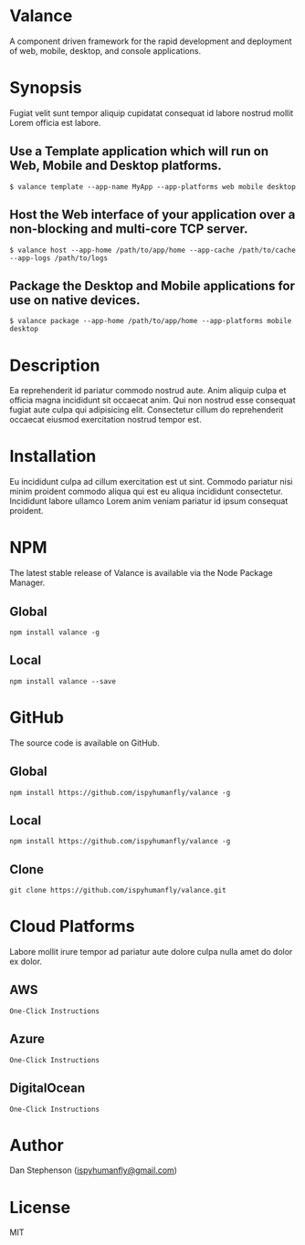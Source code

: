 # Valance
A component driven framework for the rapid development and deployment of web, mobile, desktop, and console applications.

# Synopsis
Fugiat velit sunt tempor aliquip cupidatat consequat id labore nostrud mollit Lorem officia est labore.

## Use a Template application which will run on Web, Mobile and Desktop platforms.
    $ valance template --app-name MyApp --app-platforms web mobile desktop

## Host the Web interface of your application over a non-blocking and multi-core TCP server.
    $ valance host --app-home /path/to/app/home --app-cache /path/to/cache --app-logs /path/to/logs

## Package the Desktop and Mobile applications for use on native devices.
    $ valance package --app-home /path/to/app/home --app-platforms mobile desktop

# Description
Ea reprehenderit id pariatur commodo nostrud aute. Anim aliquip culpa et officia magna incididunt sit occaecat anim. Qui non nostrud esse consequat fugiat aute culpa qui adipisicing elit. Consectetur cillum do reprehenderit occaecat eiusmod exercitation nostrud tempor est.

# Installation
Eu incididunt culpa ad cillum exercitation est ut sint. Commodo pariatur nisi minim proident commodo aliqua qui est eu aliqua incididunt consectetur. Incididunt labore ullamco Lorem anim veniam pariatur id ipsum consequat proident.

# NPM
The latest stable release of Valance is available via the Node Package Manager.

## Global

    npm install valance -g

## Local
    npm install valance --save

# GitHub
The source code is available on GitHub.

## Global
    npm install https://github.com/ispyhumanfly/valance -g

## Local
    npm install https://github.com/ispyhumanfly/valance -g

## Clone
    git clone https://github.com/ispyhumanfly/valance.git

# Cloud Platforms
Labore mollit irure tempor ad pariatur aute dolore culpa nulla amet do dolor ex dolor.

## AWS
    One-Click Instructions

## Azure
    One-Click Instructions

## DigitalOcean
    One-Click Instructions

# Author
Dan Stephenson (ispyhumanfly@gmail.com)

# License
MIT
